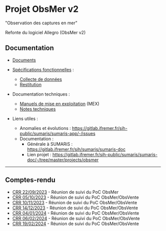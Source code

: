# Projet ObsMer v2

"Observation des captures en mer"

Refonte du logiciel Allegro (ObsMer v2)

## Documentation


- [Documents](./doc)

- [Spécifications fonctionnelles](./spe) :
  * [Collecte de données](./spe/collecte_de_donnees.md)
  * [Restitution](./spe/restitution.md)
  
- Documentation techniques :
  * [Manuels de mise en exploitation](./mex) (MEX)
  * [Notes techniques](./not)

- Liens utiles :
  * Anomalies et évolutions : https://gitlab.ifremer.fr/sih-public/sumaris/sumaris-app/-/issues
  * Documentation :
    * Générale à SUMARiS : https://gitlab.ifremer.fr/sih/sumaris/sumaris-doc
    * Lien projet : https://gitlab.ifremer.fr/sih-public/sumaris/sumaris-doc/-/tree/master/projects/obsmer

---
## Comptes-rendu

- [CRR 22/09/2023](crr/crr-23-001-reunion_suivi-2023-09-22.md) - Réunion de suivi du PoC ObsMer
- [CRR 05/10/2023](crr/crr-23-002-reunion_suivi-2023-10-05.md) - Réunion de suivi du PoC ObsMer/ObsVente
- [CRR 10/11/2023](crr/crr-23-003-reunion_suivi-2023-11-10.md) - Réunion de suivi du PoC ObsMer/ObsVente
- [CRR 14/12/2023](crr/crr-23-004-reunion_suivi-2023-12-14.md) - Réunion de suivi du PoC ObsMer/ObsVente
- [CRR 04/01/2024](crr/crr-24-001-reunion_suivi-2024-01-04.md) - Réunion de suivi du PoC ObsMer/ObsVente
- [CRR 06/02/2024](crr/crr-24-002-reunion_revue-2024-02-06.md) - Réunion de suivi du PoC ObsMer/ObsVente
- [CRR 19/02/2024](crr/crr-24-003-reunion_revue-2024-02-19.md) - Réunion de suivi du PoC ObsMer/ObsVente
